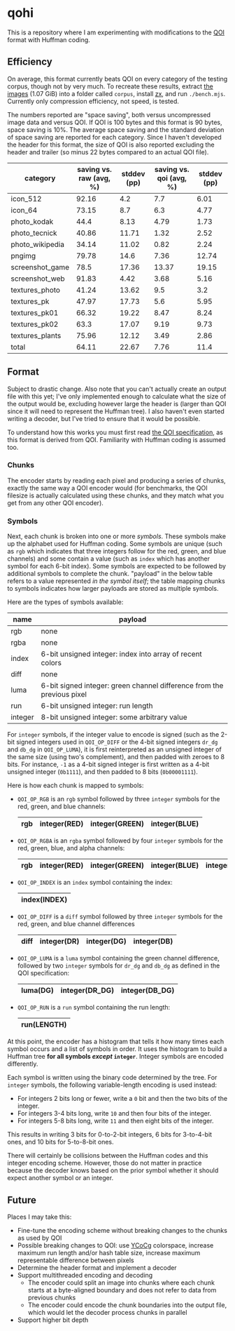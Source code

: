 # qohi

This is a repository where I am experimenting with modifications to the [QOI](https://qoiformat.org/) format with Huffman coding.

## Efficiency

On average, this format currently beats QOI on every category of the testing corpus, though not by very much. To recreate these results, extract [the images](https://qoiformat.org/benchmark/qoi_benchmark_suite.tar) (1.07 GiB) into a folder called `corpus`, install [zx](https://npmjs.com/package/zx), and run `./bench.mjs`. Currently only compression efficiency, not speed, is tested.

The numbers reported are "space saving", both versus uncompressed image data and versus QOI. If QOI is 100 bytes and this format is 90 bytes, space saving is 10%. The average space saving and the standard deviation of space saving are reported for each category. Since I haven't developed the header for this format, the size of QOI is also reported excluding the header and trailer (so minus 22 bytes compared to an actual QOI file).

| category | saving vs. raw (avg, %) | stddev (pp) | saving vs. qoi (avg, %) | stddev (pp) |
|----------|-------------------------|-------------|-------------------------|-------------|
| icon_512 | 92.16 | 4.2 | 7.7 | 6.01 |
| icon_64 | 73.15 | 8.7 | 6.3 | 4.77 |
| photo_kodak | 44.4 | 8.13 | 4.79 | 1.73 |
| photo_tecnick | 40.86 | 11.71 | 1.32 | 2.52 |
| photo_wikipedia | 34.14 | 11.02 | 0.82 | 2.24 |
| pngimg | 79.78 | 14.6 | 7.36 | 12.74 |
| screenshot_game | 78.5 | 17.36 | 13.37 | 19.15 |
| screenshot_web | 91.83 | 4.42 | 3.68 | 5.16 |
| textures_photo | 41.24 | 13.62 | 9.5 | 3.2 |
| textures_pk | 47.97 | 17.73 | 5.6 | 5.95 |
| textures_pk01 | 66.32 | 19.22 | 8.47 | 8.24 |
| textures_pk02 | 63.3 | 17.07 | 9.19 | 9.73 |
| textures_plants | 75.96 | 12.12 | 3.49 | 2.86 |
| total | 64.11 | 22.67 | 7.76 | 11.4 |

## Format

Subject to drastic change. Also note that you can't actually create an output file with this yet; I've only implemented enough to calculate what the size of the output would be, excluding however large the header is (larger than QOI since it will need to represent the Huffman tree). I also haven't even started writing a decoder, but I've tried to ensure that it would be possible.

To understand how this works you must first read [the QOI specification](https://qoiformat.org/qoi-specification.pdf), as this format is derived from QOI. Familiarity with Huffman coding is assumed too.

### Chunks

The encoder starts by reading each pixel and producing a series of chunks, exactly the same way a QOI encoder would (for benchmarks, the QOI filesize is actually calculated using these chunks, and they match what you get from any other QOI encoder).

### Symbols

Next, each chunk is broken into one or more _symbols_. These symbols make up the alphabet used for Huffman coding. Some symbols are unique (such as `rgb` which indicates that three integers follow for the red, green, and blue channels) and some contain a value (such as `index` which has another symbol for each 6-bit index). Some symbols are expected to be followed by additional symbols to complete the chunk. "payload" in the below table refers to a value represented _in the symbol itself_; the table mapping chunks to symbols indicates how larger payloads are stored as multiple symbols.

Here are the types of symbols available:

| name    | payload |
|---------|---------|
| rgb     | none    |
| rgba    | none    |
| index   | 6-bit unsigned integer: index into array of recent colors |
| diff    | none    |
| luma    | 6-bit signed integer: green channel difference from the previous pixel |
| run     | 6-bit unsigned integer: run length |
| integer | 8-bit unsigned integer: some arbitrary value |

For `integer` symbols, if the integer value to encode is signed (such as the 2-bit signed integers used in `QOI_OP_DIFF` or the 4-bit signed integers `dr_dg` and `db_dg` in `QOI_OP_LUMA`), it is first reinterpreted as an unsigned integer of the same size (using two's complement), and then padded with zeroes to 8 bits. For instance, `-1` as a 4-bit signed integer is first written as a 4-bit unsigned integer (`0b1111`), and then padded to 8 bits (`0b00001111`).

Here is how each chunk is mapped to symbols:

- `QOI_OP_RGB` is an `rgb` symbol followed by three `integer` symbols for the red, green, and blue channels:

    | rgb | integer(RED) | integer(GREEN) | integer(BLUE) |
    |-|-|-|-|

- `QOI_OP_RGBA` is an `rgba` symbol followed by four `integer` symbols for the red, green, blue, and alpha channels:

    | rgb | integer(RED) | integer(GREEN) | integer(BLUE) | integer(ALPHA) |
    |-|-|-|-|-|

- `QOI_OP_INDEX` is an `index` symbol containing the index:

    | index(INDEX) |
    |-|

- `QOI_OP_DIFF` is a `diff` symbol followed by three `integer` symbols for the red, green, and blue channel differences

    | diff | integer(DR) | integer(DG) | integer(DB) |
    |-|-|-|-|

- `QOI_OP_LUMA` is a `luma` symbol containing the green channel difference, followed by two `integer` symbols for `dr_dg` and `db_dg` as defined in the QOI specification:

    | luma(DG) | integer(DR_DG) | integer(DB_DG) |
    |-|-|-|

- `QOI_OP_RUN` is a `run` symbol containing the run length:

    | run(LENGTH) |
    |-|

At this point, the encoder has a histogram that tells it how many times each symbol occurs and a list of symbols in order. It uses the histogram to build a Huffman tree **for all symbols _except_ `integer`**. Integer symbols are encoded differently.

Each symbol is written using the binary code determined by the tree. For `integer` symbols, the following variable-length encoding is used instead:

- For integers 2 bits long or fewer, write a `0` bit and then the two bits of the integer.
- For integers 3-4 bits long, write `10` and then four bits of the integer.
- For integers 5-8 bits long, write `11` and then eight bits of the integer.

This results in writing 3 bits for 0-to-2-bit integers, 6 bits for 3-to-4-bit ones, and 10 bits for 5-to-8-bit ones.

There will certainly be collisions between the Huffman codes and this integer encoding scheme. However, those do not matter in practice because the decoder knows based on the prior symbol whether it should expect another symbol or an integer.

## Future

Places I may take this:

- Fine-tune the encoding scheme without breaking changes to the chunks as used by QOI
- Possible breaking changes to QOI: use [YCoCg](https://en.wikipedia.org/wiki/YCoCg) colorspace, increase maximum run length and/or hash table size, increase maximum representable difference between pixels
- Determine the header format and implement a decoder
- Support multithreaded encoding and decoding
    - The encoder could split an image into chunks where each chunk starts at a byte-aligned boundary and does not refer to data from previous chunks
    - The encoder could encode the chunk boundaries into the output file, which would let the decoder process chunks in parallel
- Support higher bit depth
